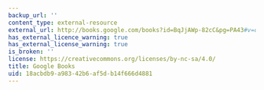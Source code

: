 ```yaml
---
backup_url: ''
content_type: external-resource
external_url: http://books.google.com/books?id=BqJjAWp-82cC&pg=PA43#v=onepage
has_external_licence_warning: true
has_external_license_warning: true
is_broken: ''
license: https://creativecommons.org/licenses/by-nc-sa/4.0/
title: Google Books
uid: 18acbdb9-a983-42b6-af5d-b14f666d4881
---
```

